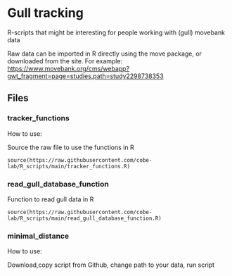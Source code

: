 # Gull tracking
R-scripts that might be interesting for people working with (gull) movebank data

Raw data can be imported in R directly using the move package, or downloaded from the site.
For example:
https://www.movebank.org/cms/webapp?gwt_fragment=page=studies,path=study2298738353 

## Files

### tracker_functions
How to use: 

Source the raw file to use the functions in R

```source(https://raw.githubusercontent.com/cobe-lab/R_scripts/main/tracker_functions.R)```

### read_gull_database_function

Function to read gull data in R 

```source(https://raw.githubusercontent.com/cobe-lab/R_scripts/main/read_gull_database_function.R)```

### minimal_distance
How to use:

Download,copy script from Github, change path to your data, run script
